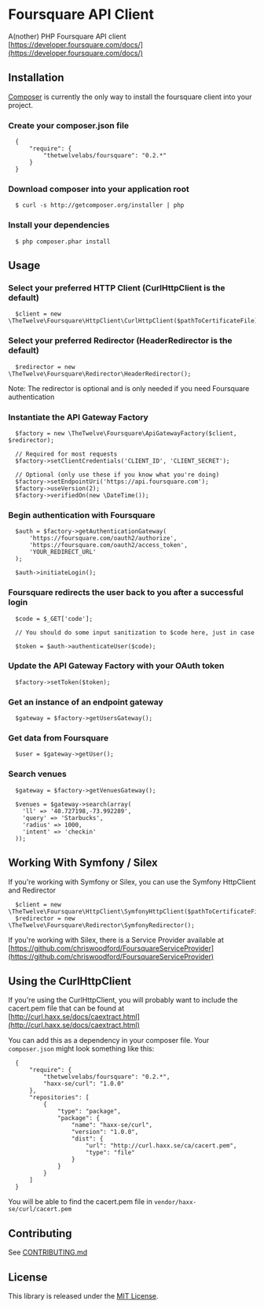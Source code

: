 # Foursquare API Client

A(nother) PHP Foursquare API client
[https://developer.foursquare.com/docs/](https://developer.foursquare.com/docs/)

## Installation

[Composer](http://getcomposer.org) is currently the only way to install the
foursquare client into your project.

### Create your composer.json file

      {
          "require": {
              "thetwelvelabs/foursquare": "0.2.*"
          }
      }

### Download composer into your application root

      $ curl -s http://getcomposer.org/installer | php

### Install your dependencies

      $ php composer.phar install

## Usage

### Select your preferred HTTP Client (CurlHttpClient is the default)

      $client = new \TheTwelve\Foursquare\HttpClient\CurlHttpClient($pathToCertificateFile);

### Select your preferred Redirector (HeaderRedirector is the default)

      $redirector = new \TheTwelve\Foursquare\Redirector\HeaderRedirector();

Note: The redirector is optional and is only needed if you need Foursquare authentication

### Instantiate the API Gateway Factory

      $factory = new \TheTwelve\Foursquare\ApiGatewayFactory($client, $redirector);

      // Required for most requests
      $factory->setClientCredentials('CLIENT_ID', 'CLIENT_SECRET');

      // Optional (only use these if you know what you're doing)
      $factory->setEndpointUri('https://api.foursquare.com');
      $factory->useVersion(2);
      $factory->verifiedOn(new \DateTime());

### Begin authentication with Foursquare

      $auth = $factory->getAuthenticationGateway(
          'https://foursquare.com/oauth2/authorize',
          'https://foursquare.com/oauth2/access_token',
          'YOUR_REDIRECT_URL'
      );

      $auth->initiateLogin();

### Foursquare redirects the user back to you after a successful login

      $code = $_GET['code'];

      // You should do some input sanitization to $code here, just in case

      $token = $auth->authenticateUser($code);

### Update the API Gateway Factory with your OAuth token

      $factory->setToken($token);

### Get an instance of an endpoint gateway

      $gateway = $factory->getUsersGateway();

### Get data from Foursquare

      $user = $gateway->getUser();

### Search venues

      $gateway = $factory->getVenuesGateway();

      $venues = $gateway->search(array(
        'll' => '40.727198,-73.992289',
        'query' => 'Starbucks',
        'radius' => 1000,
        'intent' => 'checkin'
      ));

## Working With Symfony / Silex

If you're working with Symfony or Silex, you can use the Symfony HttpClient and Redirector

      $client = new \TheTwelve\Foursquare\HttpClient\SymfonyHttpClient($pathToCertificateFile);
      $redirector = new \TheTwelve\Foursquare\Redirector\SymfonyRedirector();

If you're working with Silex, there is a Service Provider available at
[https://github.com/chriswoodford/FoursquareServiceProvider](https://github.com/chriswoodford/FoursquareServiceProvider)

## Using the CurlHttpClient

If you're using the CurlHttpClient, you will probably want to include the cacert.pem file
that can be found at [http://curl.haxx.se/docs/caextract.html](http://curl.haxx.se/docs/caextract.html)

You can add this as a dependency in your composer file. Your `composer.json` might look something like this:

      {
          "require": {
              "thetwelvelabs/foursquare": "0.2.*",
              "haxx-se/curl": "1.0.0"
          },
          "repositories": [
              {
                  "type": "package",
                  "package": {
                      "name": "haxx-se/curl",
                      "version": "1.0.0",
                      "dist": {
                          "url": "http://curl.haxx.se/ca/cacert.pem",
                          "type": "file"
                      }
                  }
              }
          ]
      }

You will be able to find the cacert.pem file in `vendor/haxx-se/curl/cacert.pem`

## Contributing

See [CONTRIBUTING.md](https://github.com/chriswoodford/foursquare-php/blob/master/CONTRIBUTING.md)

## License

This library is released under the [MIT License](http://www.opensource.org/licenses/MIT).
